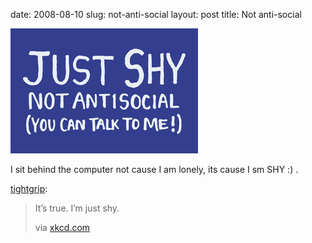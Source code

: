 date: 2008-08-10
slug: not-anti-social
layout: post
title: Not anti-social


<a href="http://xkcd.com/store/just_shy_shirt_thumb.png"><img src="/static/tumblr_files/8PysozIOncdkoz0kAoyuKdoI_400.png"/></a><br/><p>I sit behind the computer not cause I am lonely, its cause I sm SHY :) .</p>

<p><a href="http://www.spochat.com/post/45130831/its-true-im-just-shy-via-xkcd-com" target="_blank">tightgrip</a>:</p>

<blockquote>

<p>It’s true. I’m just shy.</p>

<p>via <a href="http://xkcd.com/store/just_shy_shirt_thumb.png" target="_blank">xkcd.com</a></p>

</blockquote>
